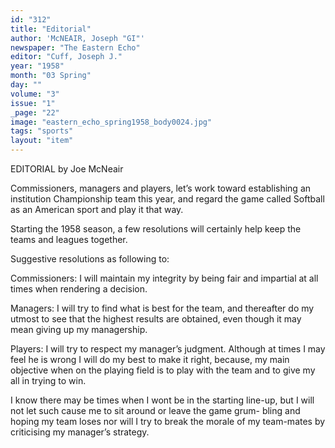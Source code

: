```yaml
---
id: "312"
title: "Editorial"
author: 'McNEAIR, Joseph "GI"'
newspaper: "The Eastern Echo"
editor: "Cuff, Joseph J."
year: "1958"
month: "03 Spring"
day: ""
volume: "3"
issue: "1"
_page: "22"
image: "eastern_echo_spring1958_body0024.jpg"
tags: "sports"
layout: "item"
---
```

EDITORIAL by Joe McNeair

Commissioners, managers and players, let’s work toward
establishing an institution Championship team this year,
and regard the game called Softball as an American sport
and play it that way.

Starting the 1958 season, a few resolutions will certainly
help keep the teams and leagues together.

Suggestive resolutions as following to:

Commissioners: I will maintain my integrity by being fair
and impartial at all times when rendering
a decision.

Managers: I will try to find what is best for the team,
and thereafter do my utmost to see that the
highest results are obtained, even though it
may mean giving up my managership.

Players: I will try to respect my manager’s judgment.
Although at times I may feel he is wrong I will
do my best to make it right, because, my main
objective when on the playing field is to play with
the team and to give my all in trying to win.

I know there may be times when I wont be
in the starting line-up, but I will not let such
cause me to sit around or leave the game grum-
bling and hoping my team loses nor will I try to
break the morale of my team-mates by criticising
my manager’s strategy.
